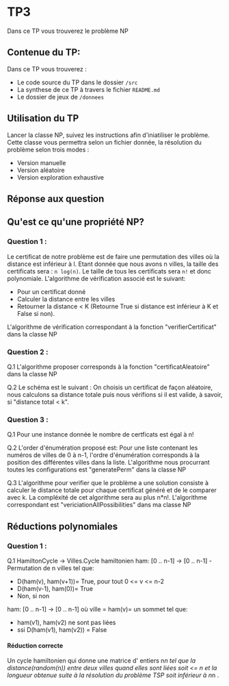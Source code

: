 # TP3  

Dans ce TP vous trouverez le problème NP

## Contenue du TP:

Dans ce TP vous trouverez :

- Le code source du TP dans le dossier `/src`
- La synthese de ce TP à travers le fichier `README.md` 
- Le dossier de jeux de `/donnees`

## Utilisation du TP

Lancer la classe NP, suivez les instructions afin d'iniatiliser le problème.  
Cette classe vous permettra selon un fichier donnée, la résolution du problème selon trois modes : 
- Version manuelle
- Version aléatoire
- Version exploration exhaustive

## Réponse aux question

## Qu'est ce qu'une propriété NP?

### Question 1 :

Le certificat de notre problème est de faire une permutation des villes où la distance est inférieur à l. Etant donnée que nous avons n villes, la taille des certificats sera : `n log(n)`. Le taille de tous les certificats sera `n!` et donc polynomiale.
L'algorithme de vérification associé est le suivant:

- Pour un certificat donné
- Calculer la distance entre les villes
- Retourner la distance < K (Retourne True si distance est inférieur à K et False si non).

L'algorithme de vérification correspondant à la fonction "verifierCertificat" dans la classe NP

### Question 2 : 


<p>Q.1 L'algorithme proposer corresponds à la fonction "certificatAleatoire" dans la classe NP </p> 
<p>Q.2 Le schéma est le suivant : On choisis un certificat de façon aléatoire, nous calculons sa distance totale puis nous vérifions si il est valide, à savoir, si "distance total < k". </p> 


 
### Question 3 :

<p>Q.1 Pour une instance donnée le nombre de certficats est égal à n! </p>

<p>Q.2 L'order d'énumération proposé est:
Pour une liste contenant les numéros de villes de 0 à n-1, l'ordre d'énumération corresponds à la position des différentes villes dans la liste.
L'algorithme nous procurrant toutes les configurations est "generatePerm" dans la classe NP</p>

<p>Q.3 L'algorithme pour verifier que le problème a une solution consiste à calculer le distance totale pour chaque certificat généré et de le comparer avec k. La compléxité de cet algorithme sera au plus n*n!. 
L'algorithme correspondant est "vericiationAllPossibilities" dans ma classe NP </p>
 
 
## Réductions polynomiales


### Question 1 :


Q.1 HamiltonCycle -> Villes.Cycle hamiltonien ham: [0 .. n-1] -> [0 .. n-1] - Permutation de n villes tel que:
- D(ham(v), ham(v+1))= True, pour tout 0 <= v <= n-2
- D(ham(v-1), ham(0))= True
- Non, si non
				
ham: [0 .. n-1] -> [0 .. n-1] où ville = ham(v)= un sommet tel que:
- ham(v1), ham(v2) ne sont pas liées
- ssi D(ham(v1), ham(v2)) = False


#### Réduction correcte

Un cycle hamiltonien qui donne une matrice d' entiers n*n tel que la distance(random(n)) entre deux villes quand elles sont liées soit <= n et la longueur obtenue suite à la résolution du problème TSP soit inférieur à n*n .


